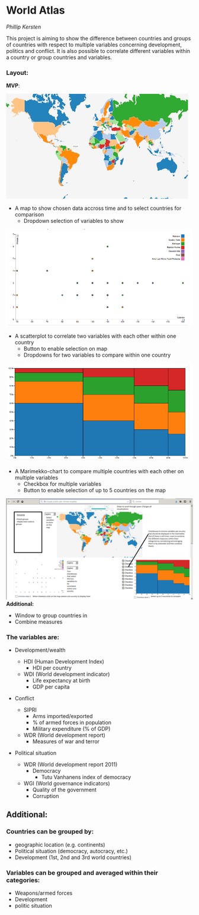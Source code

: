 # World Atlas
*Phillip Kersten*

This project is aiming to show the difference between countries and groups of countries with respect to multiple variables concerning development, politics and conflict.
It is also possible to correlate different variables within a country or group countries and variables.

### Layout:
**MVP**:

![World-map in d3](/doc/world.PNG)
- A map to show chosen data accross time and to select countries for comparison
  - Dropdown selection of variables to show

![Scatterplot in d3](doc/scatter.PNG)
- A scatterplot to correlate two variables with each other within one country
  - Button to enable selection on map
  - Dropdowns for two variables to compare within one country

![Marimekko in d3](doc/marimekko.PNG)
- A Marimekko-chart to compare multiple countries with each other on multiple variables
  - Checkbox for multiple variables
  - Button to enable selection of up to 5 countries on the map

![Complete Design](doc/complete.PNG)
**Additional:**
- Window to group countries in
- Combine measures

### The variables are:
- Development/wealth
  - HDI (Human Development Index)
    - HDI per country
  - WDI (World development indicator)
    - Life expectancy at birth
    - GDP per capita

- Conflict
  - SIPRI
    - Arms imported/exported
    - % of armed forces in population
    - Military expenditure (% of GDP)
  - WDR (World development report)
    - Measures of war and terror

- Political situation
  - WDR (World development report 2011)
    - Democracy
      - Tutu Vanhanens index of democracy
  - WGI (World governance indicators)
    - Quality of the government
    - Corruption

## Additional:

### Countries can be grouped by:
- geographic location (e.g. continents)
- Political situation (democracy, autocracy, etc.)
- Development (1st, 2nd and 3rd world countries)

### Variables can be grouped and averaged within their categories:
- Weapons/armed forces
- Development
- politic situation
